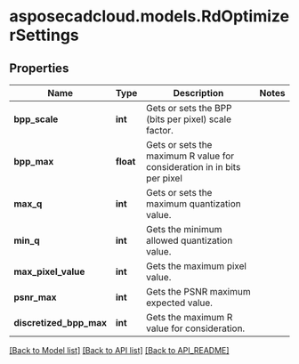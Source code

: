 # asposecadcloud.models.RdOptimizerSettings

## Properties
Name | Type | Description | Notes
------------ | ------------- | ------------- | -------------
**bpp_scale** | **int** | Gets or sets the BPP (bits per pixel) scale factor. | 
**bpp_max** | **float** | Gets or sets the maximum R value for consideration in  in bits per pixel | 
**max_q** | **int** | Gets or sets the maximum quantization value. | 
**min_q** | **int** | Gets the minimum allowed quantization value. | 
**max_pixel_value** | **int** | Gets the maximum pixel value. | 
**psnr_max** | **int** | Gets the PSNR maximum expected value. | 
**discretized_bpp_max** | **int** | Gets the maximum R value for consideration. | 

[[Back to Model list]](API_README.md#documentation-for-models) [[Back to API list]](API_README.md#documentation-for-api-endpoints) [[Back to API_README]](API_README.md)



